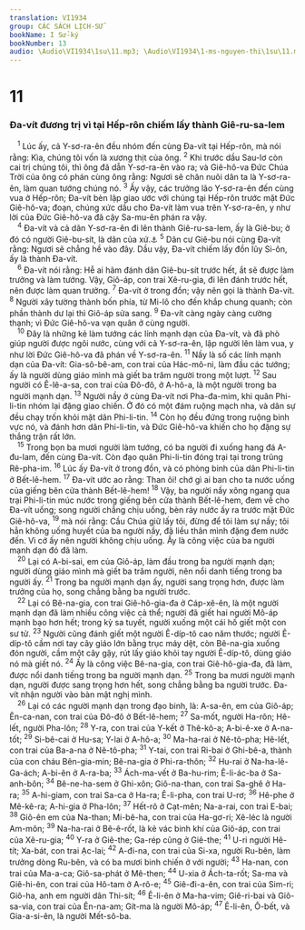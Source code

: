 ```yaml
---
translation: VI1934
group: CÁC SÁCH LỊCH-SỬ
bookName: I Sử-ký 
bookNumber: 13
audio: \Audio\VI1934\1su\11.mp3; \Audio\VI1934\1-ms-nguyen-thi\1su\11.mp3
---
```


<div class="title"><h1>11</h1><h3>Đa-vít đương trị vì tại Hếp-rôn chiếm lấy thành Giê-ru-sa-lem</h3></div>
<span class="verse 1su_11_1"> <sup>1</sup> Lúc ấy, cả Y-sơ-ra-ên đều nhóm đến cùng Đa-vít tại Hếp-rôn, mà nói rằng: Kìa, chúng tôi vốn là xương thịt của ông. </span>
<span class="verse 1su_11_2"><sup>2</sup> Khi trước dầu Sau-lơ còn cai trị chúng tôi, thì ông đã dẫn Y-sơ-ra-ên vào ra; và Giê-hô-va Đức Chúa Trời của ông có phán cùng ông rằng: Ngươi sẽ chăn nuôi dân ta là Y-sơ-ra-ên, làm quan tướng chúng nó. </span>
<span class="verse 1su_11_3"><sup>3</sup> Ấy vậy, các trưởng lão Y-sơ-ra-ên đến cùng vua ở Hếp-rôn; Đa-vít bèn lập giao ước với chúng tại Hếp-rôn trước mặt Đức Giê-hô-va; đoạn, chúng xức dầu cho Đa-vít làm vua trên Y-sơ-ra-ên, y như lời của Đức Giê-hô-va đã cậy Sa-mu-ên phán ra vậy. <br/></span>
<span class="verse 1su_11_4"> <sup>4</sup> Đa-vít và cả dân Y-sơ-ra-ên đi lên thành Giê-ru-sa-lem, ấy là Giê-bu; ở đó có người Giê-bu-sít, là dân của xứ.<a data-toggle="tooltip" data-placement="bottom" title="Gios 15:63; Cac 1:21">⚓</a></span>
<span class="verse 1su_11_5"><sup>5</sup> Dân cư Giê-bu nói cùng Đa-vít rằng: Ngươi sẽ chẳng hề vào đây. Dầu vậy, Đa-vít chiếm lấy đồn lũy Si-ôn, ấy là thành Đa-vít. <br/></span>
<span class="verse 1su_11_6"> <sup>6</sup> Đa-vít nói rằng: Hễ ai hãm đánh dân Giê-bu-sít trước hết, ắt sẽ được làm trưởng và làm tướng. Vậy, Giô-áp, con trai Xê-ru-gia, đi lên đánh trước hết, nên được làm quan trưởng. </span>
<span class="verse 1su_11_7"><sup>7</sup> Đa-vít ở trong đồn; vậy nên gọi là thành Đa-vít. </span>
<span class="verse 1su_11_8"><sup>8</sup> Người xây tường thành bốn phía, từ Mi-lô cho đến khắp chung quanh; còn phần thành dư lại thì Giô-áp sửa sang. </span>
<span class="verse 1su_11_9"><sup>9</sup> Đa-vít càng ngày càng cường thạnh; vì Đức Giê-hô-va vạn quân ở cùng người. <br/></span>
<span class="verse 1su_11_10"> <sup>10</sup> Đây là những kẻ làm tướng các lính mạnh dạn của Đa-vít, và đã phò giúp người được ngôi nước, cùng với cả Y-sơ-ra-ên, lập người lên làm vua, y như lời Đức Giê-hô-va đã phán về Y-sơ-ra-ên. </span>
<span class="verse 1su_11_11"><sup>11</sup> Nầy là số các lính mạnh dạn của Đa-vít: Gia-sô-bê-am, con trai của Hác-mô-ni, làm đầu các tướng; ấy là người dùng giáo mình mà giết ba trăm người trong một lượt. </span>
<span class="verse 1su_11_12"><sup>12</sup> Sau người có Ê-lê-a-sa, con trai của Đô-đô, ở A-hô-a, là một người trong ba người mạnh dạn. </span>
<span class="verse 1su_11_13"><sup>13</sup> Người nầy ở cùng Đa-vít nơi Pha-đa-mim, khi quân Phi-li-tin nhóm lại đặng giao chiến. Ở đó có một đám ruộng mạch nha, và dân sự đều chạy trốn khỏi mặt dân Phi-li-tin. </span>
<span class="verse 1su_11_14"><sup>14</sup> Còn họ đều đứng trong ruộng binh vực nó, và đánh hơn dân Phi-li-tin, và Đức Giê-hô-va khiến cho họ đặng sự thắng trận rất lớn. <br/></span>
<span class="verse 1su_11_15"> <sup>15</sup> Trong bọn ba mươi người làm tướng, có ba người đi xuống hang đá A-đu-lam, đến cùng Đa-vít. Còn đạo quân Phi-li-tin đóng trại tại trong trũng Rê-pha-im. </span>
<span class="verse 1su_11_16"><sup>16</sup> Lúc ấy Đa-vít ở trong đồn, và có phòng binh của dân Phi-li-tin ở Bết-lê-hem. </span>
<span class="verse 1su_11_17"><sup>17</sup> Đa-vít ước ao rằng: Than ôi! chớ gì ai ban cho ta nước uống của giếng bên cửa thành Bết-lê-hem! </span>
<span class="verse 1su_11_18"><sup>18</sup> Vậy, ba người nầy xông ngang qua trại Phi-li-tin múc nước trong giếng bên cửa thành Bết-lê-hem, đem về cho Đa-vít uống; song người chẳng chịu uống, bèn rảy nước ấy ra trước mặt Đức Giê-hô-va, </span>
<span class="verse 1su_11_19"><sup>19</sup> mà nói rằng: Cầu Chúa giữ lấy tôi, đừng để tôi làm sự nầy; tôi hẳn không uống huyết của ba người nầy, đã liều thân mình đặng đem nước đến. Vì cớ ấy nên người không chịu uống. Ấy là công việc của ba người mạnh dạn đó đã làm. <br/></span>
<span class="verse 1su_11_20"> <sup>20</sup> Lại có A-bi-sai, em của Giô-áp, làm đầu trong ba người mạnh dạn; người dùng giáo mình mà giết ba trăm người, nên nổi danh tiếng trong ba người ấy. </span>
<span class="verse 1su_11_21"><sup>21</sup> Trong ba người mạnh dạn ấy, người sang trọng hơn, được làm trưởng của họ, song chẳng bằng ba người trước. <br/></span>
<span class="verse 1su_11_22"> <sup>22</sup> Lại có Bê-na-gia, con trai Giê-hô-gia-đa ở Cáp-xê-ên, là một người mạnh dạn đã làm nhiều công việc cả thể; người đã giết hai người Mô-áp mạnh bạo hơn hết; trong kỳ sa tuyết, người xuống một cái hố giết một con sư tử. </span>
<span class="verse 1su_11_23"><sup>23</sup> Người cũng đánh giết một người Ê-díp-tô cao năm thước; người Ê-díp-tô cầm nơi tay cây giáo lớn bằng trục máy dệt, còn Bê-na-gia xuống đón người, cầm một cây gậy, rút lấy giáo khỏi tay người Ê-díp-tô, dùng giáo nó mà giết nó. </span>
<span class="verse 1su_11_24"><sup>24</sup> Ấy là công việc Bê-na-gia, con trai Giê-hô-gia-đa, đã làm, được nổi danh tiếng trong ba người mạnh dạn. </span>
<span class="verse 1su_11_25"><sup>25</sup> Trong ba mươi người mạnh dạn, người được sang trọng hơn hết, song chẳng bằng ba người trước. Đa-vít nhận người vào bàn mật nghị mình. <br/></span>
<span class="verse 1su_11_26"> <sup>26</sup> Lại có các người mạnh dạn trong đạo binh, là: A-sa-ên, em của Giô-áp; Ên-ca-nan, con trai của Đô-đô ở Bết-lê-hem; </span>
<span class="verse 1su_11_27"><sup>27</sup> Sa-mốt, người Ha-rôn; Hê-lết, người Pha-lôn; </span>
<span class="verse 1su_11_28"><sup>28</sup> Y-ra, con trai của Y-kết ở Thê-kô-a; A-bi-ê-xe ở A-na-tốt; </span>
<span class="verse 1su_11_29"><sup>29</sup> Si-bê-cai ở Hu-sa; Y-lai ở A-hô-a; </span>
<span class="verse 1su_11_30"><sup>30</sup> Ma-ha-rai ở Nê-tô-pha; Hê-lết, con trai của Ba-a-na ở Nê-tô-pha; </span>
<span class="verse 1su_11_31"><sup>31</sup> Y-tai, con trai Ri-bai ở Ghi-bê-a, thành của con cháu Bên-gia-min; Bê-na-gia ở Phi-ra-thôn; </span>
<span class="verse 1su_11_32"><sup>32</sup> Hu-rai ở Na-ha-lê-Ga-ách; A-bi-ên ở A-ra-ba; </span>
<span class="verse 1su_11_33"><sup>33</sup> Ách-ma-vết ở Ba-hu-rim; Ê-li-ác-ba ở Sa-anh-bôn; </span>
<span class="verse 1su_11_34"><sup>34</sup> Bê-ne-ha-sem ở Ghi-xôn; Giô-na-than, con trai Sa-ghê ở Ha-ra; </span>
<span class="verse 1su_11_35"><sup>35</sup> A-hi-giam, con trai Sa-ca ở Ha-ra; Ê-li-pha, con trai U-rơ; </span>
<span class="verse 1su_11_36"><sup>36</sup> Hê-phe ở Mê-kê-ra; A-hi-gia ở Pha-lôn; </span>
<span class="verse 1su_11_37"><sup>37</sup> Hết-rô ở Cạt-mên; Na-a-rai, con trai E-bai; </span>
<span class="verse 1su_11_38"><sup>38</sup> Giô-ên em của Na-than; Mi-bê-ha, con trai của Ha-gơ-ri; Xê-léc là người Am-môn; </span>
<span class="verse 1su_11_39"><sup>39</sup> Na-ha-rai ở Bê-ê-rốt, là kẻ vác binh khí của Giô-áp, con trai của Xê-ru-gia; </span>
<span class="verse 1su_11_40"><sup>40</sup> Y-ra ở Giê-the; Ga-rép cũng ở Giê-the; </span>
<span class="verse 1su_11_41"><sup>41</sup> U-ri người Hê-tít; Xa-bát, con trai Ạc-lai; </span>
<span class="verse 1su_11_42"><sup>42</sup> A-đi-na, con trai của Si-xa, người Ru-bên, làm trưởng dòng Ru-bên, và có ba mươi binh chiến ở với người; </span>
<span class="verse 1su_11_43"><sup>43</sup> Ha-nan, con trai của Ma-a-ca; Giô-sa-phát ở Mê-then; </span>
<span class="verse 1su_11_44"><sup>44</sup> U-xia ở Ách-ta-rốt; Sa-ma và Giê-hi-ên, con trai của Hô-tam ở A-rô-e; </span>
<span class="verse 1su_11_45"><sup>45</sup> Giê-đi-a-ên, con trai của Sim-ri; Giô-ha, anh em người dân Thi-sít; </span>
<span class="verse 1su_11_46"><sup>46</sup> Ê-li-ên ở Ma-ha-vim; Giê-ri-bai và Giô-sa-via, con trai của Ên-na-am; Gít-ma là người Mô-áp; </span>
<span class="verse 1su_11_47"><sup>47</sup> Ê-li-ên, Ô-bết, và Gia-a-si-ên, là người Mết-sô-ba. <br/></span>
